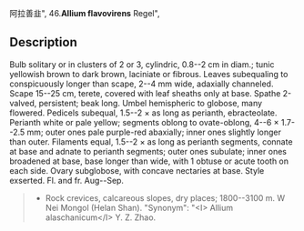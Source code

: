 阿拉善韭",
46.**Allium flavovirens** Regel",

## Description
Bulb solitary or in clusters of 2 or 3, cylindric, 0.8--2 cm in diam.; tunic yellowish brown to dark brown, laciniate or fibrous. Leaves subequaling to conspicuously longer than scape, 2--4 mm wide, adaxially channeled. Scape 15--25 cm, terete, covered with leaf sheaths only at base. Spathe 2-valved, persistent; beak long. Umbel hemispheric to globose, many flowered. Pedicels subequal, 1.5--2 × as long as perianth, ebracteolate. Perianth white or pale yellow; segments oblong to ovate-oblong, 4--6 × 1.7--2.5 mm; outer ones pale purple-red abaxially; inner ones slightly longer than outer. Filaments equal, 1.5--2 × as long as perianth segments, connate at base and adnate to perianth segments; outer ones subulate; inner ones broadened at base, base longer than wide, with 1 obtuse or acute tooth on each side. Ovary subglobose, with concave nectaries at base. Style exserted. Fl. and fr. Aug--Sep.

> * Rock crevices, calcareous slopes, dry places; 1800--3100 m. W Nei Mongol (Helan Shan).
  "Synonym": "&lt;I&gt; Allium alaschanicum&lt;/I&gt; Y. Z. Zhao.
